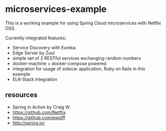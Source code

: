 # microservices-example

This is a working example for using Spring Cloud microservices with Netflix OSS.

Currently integrated features:
 * Service Discovery with Eureka
 * Edge Server by Zuul
 * simple set of 2 RESTful services exchanging random numbers
 * docker-machine + docker-compose powered
 * integration for usage of sidecar application, Ruby on Rails in this example
 * ELK-Stack integration
 

## resources

* Spring in Action by Craig W.
* https://github.com/Netflix
* https://github.com/ewolff
* http://spring.io/

